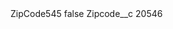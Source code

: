 <?xml version="1.0" encoding="UTF-8"?>
<CustomMetadata xmlns="http://soap.sforce.com/2006/04/metadata" xmlns:xsi="http://www.w3.org/2001/XMLSchema-instance" xmlns:xsd="http://www.w3.org/2001/XMLSchema">
    <label>ZipCode545</label>
    <protected>false</protected>
    <values>
        <field>Zipcode__c</field>
        <value xsi:type="xsd:string">20546</value>
    </values>
</CustomMetadata>
